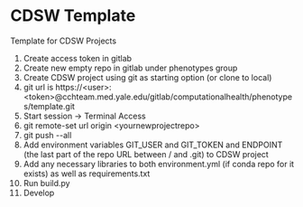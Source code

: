 # CDSW Template

Template for CDSW Projects

1.  Create access token in gitlab
2.  Create new empty repo in gitlab under phenotypes group
3.  Create CDSW project using git as starting option (or clone to local)
4.  git url is https://\<user>:\<token>@cchteam.med.yale.edu/gitlab/computationalhealth/phenotypes/template.git
5.  Start session -> Terminal Access
6.  git remote-set url origin \<yournewprojectrepo\>
7.  git push --all
8.  Add environment variables GIT_USER and GIT_TOKEN and ENDPOINT (the last part of the repo URL between / and .git) to CDSW project
9.  Add any necessary libraries to both environment.yml (if conda repo for it exists) as well as requirements.txt
10.  Run build.py
11.  Develop
